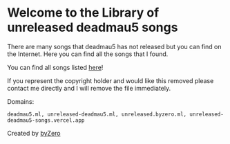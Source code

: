 ﻿# Welcome to the Library of unreleased deadmau5 songs

There are many songs that deadmau5 has not released but you can find on the Internet. Here you can find all the songs that I found.

You can find all songs listed [here](https://deadmau5.ml/audio)!

If you represent the copyright holder and would like this removed please contact me directly and I will remove the file immediately.

Domains:

    deadmau5.ml, unreleased-deadmau5.ml, unreleased.byzero.ml, unreleased-deadmau5-songs.vercel.app

Created by [byZero](https://byzero.ml)

